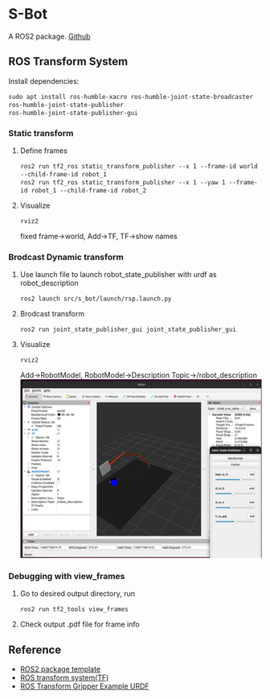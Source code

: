 # S-Bot

A ROS2 package. [Github](https://github.com/Oct19/s_bot)

## ROS Transform System

Install dependencies:

```
sudo apt install ros-humble-xacro ros-humble-joint-state-broadcaster
ros-humble-joint-state-publisher
ros-humble-joint-state-publisher-gui
```

### Static transform

1. Define frames

   ```
   ros2 run tf2_ros static_transform_publisher --x 1 --frame-id world --child-frame-id robot_1
   ros2 run tf2_ros static_transform_publisher --x 1 --yaw 1 --frame-id robot_1 --child-frame-id robot_2
   ```
2. Visualize

   ```
   rviz2
   ```

   fixed frame->world, Add->TF, TF->show names

### Brodcast Dynamic transform

1. Use launch file to launch robot_state_publisher with urdf as robot_description

   ```
   ros2 launch src/s_bot/launch/rsp.launch.py
   ```
2. Brodcast transform

   ```
   ros2 run joint_state_publisher_gui joint_state_publisher_gui
   ```
3. Visualize

   ```
   rviz2
   ```

   Add->RobotModel, RobotModel->Description Topic->/robot_description
   ![rviz2](./result/rviz2.png)

### Debugging with view_frames

1. Go to desired output directory, run

   ```
   ros2 run tf2_tools view_frames
   ```
2. Check output .pdf file for frame info

## Reference

* [ROS2 package template](https://github.com/joshnewans/my_bot)
* [ROS transform system(TF)](https://youtu.be/QyvHhY4Y_Y8)
* [ROS Transform Gripper Example URDF](https://gist.github.com/joshnewans/69cb8a049fb4606b0a6bdecd6933164e)
